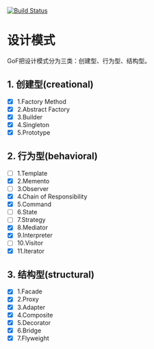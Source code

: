 [![Build Status](https://travis-ci.org/bigkun/design_pattern.svg?branch=master)](https://travis-ci.org/bigkun/design_pattern)
# 设计模式
GoF把设计模式分为三类：创建型、行为型、结构型。

## 1. 创建型(creational)
- [x] 1.Factory Method 
- [x] 2.Abstract Factory
- [x] 3.Builder
- [x] 4.Singleton
- [x] 5.Prototype
## 2. 行为型(behavioral)
- [ ] 1.Template
- [x] 2.Memento
- [ ] 3.Observer
- [x] 4.Chain of Responsibility
- [x] 5.Command
- [ ] 6.State
- [ ] 7.Strategy
- [x] 8.Mediator
- [x] 9.Interpreter
- [ ] 10.Visitor
- [x] 11.Iterator
## 3. 结构型(structural)
- [x] 1.Facade
- [x] 2.Proxy
- [x] 3.Adapter
- [x] 4.Composite
- [x] 5.Decorator
- [x] 6.Bridge
- [x] 7.Flyweight